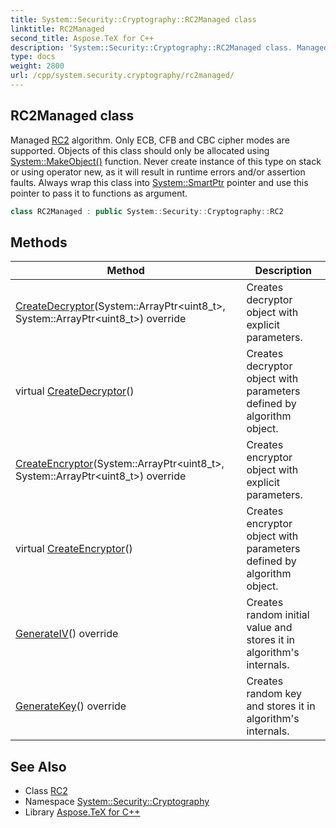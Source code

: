 ```yaml
---
title: System::Security::Cryptography::RC2Managed class
linktitle: RC2Managed
second_title: Aspose.TeX for C++
description: 'System::Security::Cryptography::RC2Managed class. Managed RC2 algorithm. Only ECB, CFB and CBC cipher modes are supported. Objects of this class should only be allocated using System::MakeObject() function. Never create instance of this type on stack or using operator new, as it will result in runtime errors and/or assertion faults. Always wrap this class into System::SmartPtr pointer and use this pointer to pass it to functions as argument in C++.'
type: docs
weight: 2800
url: /cpp/system.security.cryptography/rc2managed/
---
```

## RC2Managed class


Managed [RC2](../rc2/) algorithm. Only ECB, CFB and CBC cipher modes are supported. Objects of this class should only be allocated using [System::MakeObject()](../../system/makeobject/) function. Never create instance of this type on stack or using operator new, as it will result in runtime errors and/or assertion faults. Always wrap this class into [System::SmartPtr](../../system/smartptr/) pointer and use this pointer to pass it to functions as argument.

```cpp
class RC2Managed : public System::Security::Cryptography::RC2
```

## Methods

| Method | Description |
| --- | --- |
| [CreateDecryptor](./createdecryptor/)(System::ArrayPtr\<uint8_t\>, System::ArrayPtr\<uint8_t\>) override | Creates decryptor object with explicit parameters. |
| virtual [CreateDecryptor](./createdecryptor/)() | Creates decryptor object with parameters defined by algorithm object. |
| [CreateEncryptor](./createencryptor/)(System::ArrayPtr\<uint8_t\>, System::ArrayPtr\<uint8_t\>) override | Creates encryptor object with explicit parameters. |
| virtual [CreateEncryptor](./createencryptor/)() | Creates encryptor object with parameters defined by algorithm object. |
| [GenerateIV](./generateiv/)() override | Creates random initial value and stores it in algorithm's internals. |
| [GenerateKey](./generatekey/)() override | Creates random key and stores it in algorithm's internals. |
## See Also

* Class [RC2](../rc2/)
* Namespace [System::Security::Cryptography](../)
* Library [Aspose.TeX for C++](../../)
